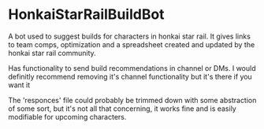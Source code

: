 # HonkaiStarRailBuildBot
A bot used to suggest builds for characters in honkai star rail. It gives links to team comps, optimization and a spreadsheet created and updated by the honkai star rail community.

Has functionality to send build recommendations in channel or DMs. I would definitly recommend removing it's channel functionality but it's there if you want it

The 'responces' file could probably be trimmed down with some abstraction of some sort, but it's not all that concerning, it works fine and is easily modifiable for upcoming characters.
